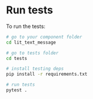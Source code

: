 # Run tests

To run the tests:

```bash
# go to your component folder
cd lit_text_message

# go to tests folder
cd tests

# install testing deps
pip install -r requirements.txt

# run tests
pytest .
```
